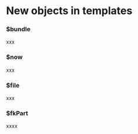# New objects in templates

### $bundle 

xxx



### $now 

xxx





### $file

xxx



### $fkPart

xxxx

